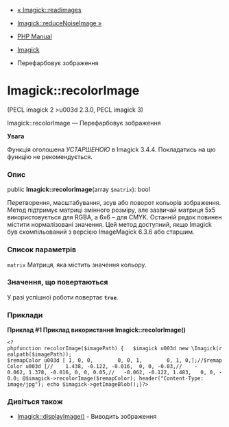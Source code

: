- [« Imagick::readimages](imagick.readimages.md)
- [Imagick::reduceNoiseImage »](imagick.reducenoiseimage.md)

- [PHP Manual](index.md)
- [Imagick](class.imagick.md)
- Перефарбовує зображення

# Imagick::recolorImage

(PECL imagick 2 \>u003d 2.3.0, PECL imagick 3)

Imagick::recolorImage — Перефарбовує зображення

**Увага**

Функція оголошена *УСТАРШЕНОЮ* в Imagick 3.4.4. Покладатись на цю
функцію не рекомендується.

### Опис

public **Imagick::recolorImage**(array `$matrix`): bool

Перетворення, масштабування, зсув або поворот кольорів зображення.
Метод підтримує матриці змінного розміру, але зазвичай матриця 5x5
використовується для RGBA, а 6x6 – для CMYK. Останній рядок повинен
містити нормалізовані значення. Цей метод доступний, якщо Imagick
був скомпільований з версією ImageMagick 6.3.6 або старшим.

### Список параметрів

`matrix`
Матриця, яка містить значення кольору.

### Значення, що повертаються

У разі успішної роботи повертає **`true`**.

### Приклади

**Приклад #1 Приклад використання **Imagick::recolorImage()****

`<?phpfunction recolorImage($imagePath) {   $imagick u003d new \Imagick(realpath($imagePath)); $remapColor u003d [ 1, 0, 0,        0, 0, 1,        0, 1, 0,];//$remapColor u003d [//    1.438, -0.122, -0.016,  0, 0, -0.03,//    - 0.062, 1.378, -0.016, 0, 0, 0.05,//   -0.062, -0.122, 1.483,   0, 0, -0.0; @$imagick->recolorImage($remapColor); header("Content-Type: image/jpg"); echo $imagick->getImageBlob();}?> `

### Дивіться також

- [Imagick::displayImage()](imagick.displayimage.md) - Виводить
зображення
